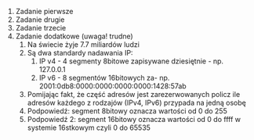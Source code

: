 1. Zadanie pierwsze
2. Zadanie drugie
3. Zadanie trzecie 
4. Zadanie dodatkowe (uwaga! trudne)
   1. Na świecie żyje 7.7 miliardów ludzi
   2. Są dwa standardy nadawania IP:
      1. IP v4 - 4 segmenty 8bitowe zapisywane dziesiętnie - np. 127.0.0.1
      2. IP v6 - 8 segmentów 16bitowych za- np. 2001:0db8:0000:0000:0000:0000:1428:57ab
   3. Pomijając fakt, że część adresów jest zarezerwowanych policz ile adresów każdego z rodzajów (IPv4, IPv6) przypada na jedną osobę
   4. Podpowiedź: segment 8bitowy oznacza wartości od 0 do 255
   5. Podpowiedź 2: segment 16bitowy oznacza wartości od 0 do ffff w systemie 16stkowym czyli 0 do 65535